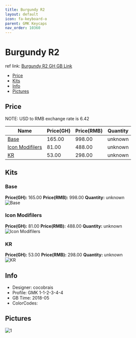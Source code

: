 ```yaml
---
title: Burgundy R2
layout: default
icon: fa-keyboard-o
parent: GMK Keycaps
nav_order: 10360
---
```


# Burgundy R2

ref link: [Burgundy R2 GH GB Link](https://geekhack.org/index.php?topic=95494.0)

* [Price](#price)
* [Kits](#kits)
* [Info](#info)
* [Pictures](#pictures)


## Price  
NOTE: USD to RMB exchange rate is 6.42

| Name          | Price(GH)    |  Price(RMB) | Quantity |
| ------------- | ------------ |  ---------- | -------- |
|[Base](#base)|165.00|998.00|unknown|
|[Icon Modifilers](#icon-modifilers)|81.00|488.00|unknown|
|[KR](#kr)|53.00|298.00|unknown|


## Kits
### Base
**Price(GH):** 165.00    **Price(RMB):** 998.00    **Quantity:** unknown  
<img src="{{ 'assets/images/gmk-keycaps/burgundyr2/kits_pics/base.png' | relative_url }}" alt="Base" class="image featured">

### Icon Modifilers
**Price(GH):** 81.00    **Price(RMB):** 488.00    **Quantity:** unknown  
<img src="{{ 'assets/images/gmk-keycaps/burgundyr2/kits_pics/icon-modifiers.png' | relative_url }}" alt="Icon Modifilers" class="image featured">

### KR
**Price(GH):** 53.00    **Price(RMB):** 298.00    **Quantity:** unknown  
<img src="{{ 'assets/images/gmk-keycaps/burgundyr2/kits_pics/kr.png' | relative_url }}" alt="KR" class="image featured">


## Info
* Designer: cocobrais
* Profile: GMK 1-1-2-3-4-4
* GB Time: 2018-05
* ColorCodes: 


## Pictures
<img src="{{ 'assets/images/gmk-keycaps/burgundyr2/rendering_pics/1.jpg' | relative_url }}" alt="1" class="image featured">
